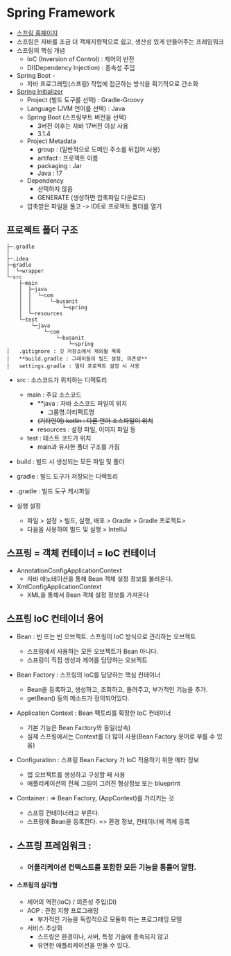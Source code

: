 # Spring Framework

- [스프링 홈페이지](https://spring.io)
- 스프링은 자바를 조금 더 객체지향적으로 쉽고, 생산성 있게 만들어주는 프레임워크
- 스프링의 핵심 개념
  - IoC (Inversion of Control) : 제어의 반전
  - DI(Dependency Injection) : 종속성 주입
- Spring Boot -
  - 자바 프로그래밍(스프링) 작업에 접근하는 방식을 획기적으로 간소화
- [Spring Initializer](https://start.spring.io)
  - Project (빌드 도구를 선택) : Gradle-Groovy
  - Language (JVM 언어를 선택) : Java
  - Spring Boot (스프링부트 버전을 선택)
    - 3버전 이후는 자바 17버전 이상 사용
    - 3.1.4
  - Project Metadata
    - group : (일반적으로 도메인 주소를 뒤집어 사용)
    - artifact : 프로젝트 이름
    - packaging : Jar
    - Java : 17
  - Dependency
    - 선택하지 않음
    - GENERATE (생성하면 압축파일 다운로드)
  - 압축받은 파일을 풀고 -> IDE로 프로젝트 폴더를 열기 

## 프로젝트 폴더 구조
```
├─.gradle
│ 
├─.idea
├─gradle
│  └─wrapper
└─src
    ├─main
    │  ├─java
    │  │  └─com
    │  │      └─busanit
    │  │          └─spring
    │  └─resources
    └─test
        └─java
            └─com
                └─busanit
                    └─spring
│   .gitignore : 깃 저장소에서 제외될 목록
│   **build.gradle : 그레이들의 빌드 설정, 의존성**
│   settings.gradle : 멀티 프로젝트 설정 시 사용
```

- src : 소스코드가 위치하는 디렉토리
  - main : 주요 소스코드
    - **java : 자바 소스코드 파일이 위치
      - 그룹명.아티팩트명
    - ~~(기타언어) kotlin : 다른 언어 소스파일이 위치~~
    - resources : 설정 파일, 이미지 파일 등
  - test : 테스트 코드가 위치
    - main과 유사한 폴더 구조를 가짐
- build : 빌드 시 생성되는 모든 파일 및 폴더
- gradle : 빌드 도구가 저장되는 디렉토리
- .gradle : 빌드 도구 캐시파일

- 실행 설정
  - 파일 > 설정 > 빌드, 실행, 배포 > Gradle > Gradle 프로젝트>
  - 다음을 사용하여 빌드 및 실행 > IntelliJ

## 스프링 = 객체 컨테이너 = IoC 컨테이너
- AnnotationConfigApplicationContext
  - 자바 애노테이션을 통해 Bean 객체 설정 정보를 불러온다.
- XmlConfigApplicationContext
  - XML을 통해서 Bean 객체 설정 정보를 가져온다

## 스프링 IoC 컨테이너 용어
- Bean : 빈 또는 빈 오브젝트. 스프링이 IoC 방식으로 관리하는 오브젝트 
  - 스프링에서 사용하는 모든 오브젝트가 Bean 아니다.
  - 스프링이 직접 생성과 제어를 담당하는 오브젝트
- Bean Factory : 스프링의 IoC를 담당하는 핵심 컨테이너
  - Bean을 등록하고, 생성하고, 조회하고, 돌려주고, 부가적인 기능을 추가.
  - getBean() 등의 메소드가 정의되어있다.
- Application Context : Bean 팩토리를 확장한 IoC 컨테이너
  - 기본 기능은 Bean Factory와 동일(상속)
  - 실제 스프링에서는 Context를 더 많이 사용(Bean Factory 용어로 부를 수 있음)
- Configuration : 스프링 Bean Factory 가 IoC 적용하기 위한 메타 정보
  - 앱 오브젝트를 생성하고 구성할 때 사용
  - 애플리케이션의 전체 그림이 그려진 형상정보 또는 blueprint
- Container : => Bean Factory, (AppContext)를 가리키는 것
  - 스프링 컨테이너라고 부른다.
  - 스프링에 Bean을 등록한다. => 환경 정보, 컨테이너에 객체 등록

- ## 스프링 프레임워크 :
  - ### 어플리케이션 컨텍스트를 포함한 모든 기능을 통틀어 말함.

- #### 스프링의 삼각형
  - 제어의 역전(IoC) / 의존성 주입(DI)
  - AOP : 관점 지향 프로그래밍
    - 부가적인 기능을 독립적으로 모듈화 하는 프로그래밍 모델
  - 서비스 추상화
    - 스프링은 환경이나, 서버, 특정 기술에 종속되지 않고
    - 유연한 애플리케이션을 만들 수 있다.